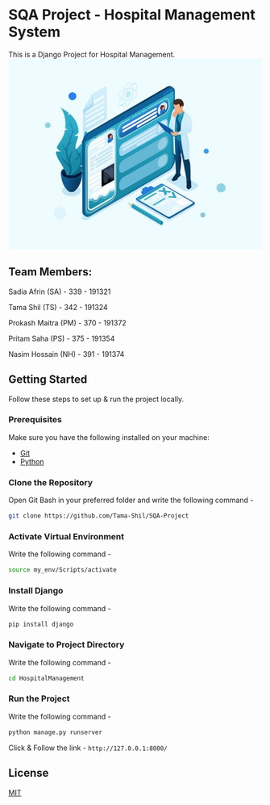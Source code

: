 # SQA Project - Hospital Management System

This is a Django Project for Hospital Management.
![Alt Text](https://github.com/Tama-Shil/SQA-Project/blob/master/resources/photo.jpeg)


## Team Members:
Sadia Afrin (SA) - 339 - 191321

Tama Shil (TS) - 342 - 191324

Prokash Maitra (PM) - 370 - 191372

Pritam Saha (PS) - 375 - 191354

Nasim Hossain (NH) - 391 - 191374

## Getting Started

Follow these steps to set up & run the project locally.

### Prerequisites

Make sure you have the following installed on your machine:

- [Git](https://git-scm.com/)
- [Python](https://www.python.org/) 

### Clone the Repository
Open Git Bash in your preferred folder and write the following command -

```bash
git clone https://github.com/Tama-Shil/SQA-Project
```

### Activate Virtual Environment
Write the following command -

```bash
source my_env/Scripts/activate
```
### Install Django
Write the following command -

```bash
pip install django
```
### Navigate to Project Directory
Write the following command -

```bash
cd HospitalManagement
```

### Run the Project
Write the following command -

```bash
python manage.py runserver
```
Click & Follow the link - ```http://127.0.0.1:8000/```


## License

[MIT](https://choosealicense.com/licenses/mit/)
